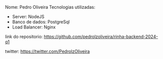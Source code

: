 Nome: Pedro Oliveira
Tecnologias utilizadas:
  - Server: NodeJS
  - Banco de dados: PostgreSql
  - Load Balancer: Nginx

link do repositorio: https://github.com/pedrolzoliveira/rinha-backend-2024-q1

twitter: https://twitter.com/PedrolzOliveira